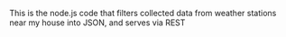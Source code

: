 This is the node.js code that filters collected data from weather stations near my house
into JSON, and serves via REST
